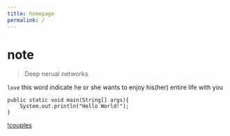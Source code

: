 ```yaml
---
title: homepage
permalink: /
---
```

# note
> Deep nerual networks

`love` this word indicate he or she wants to enjoy his(her) entire life with you

```
public static void main(String[] args){
    System.out.println("Hello World!");
}

```

[!couples](http://pbnysx2de.bkt.clouddn.com/img/couples.jpg "love couple")
